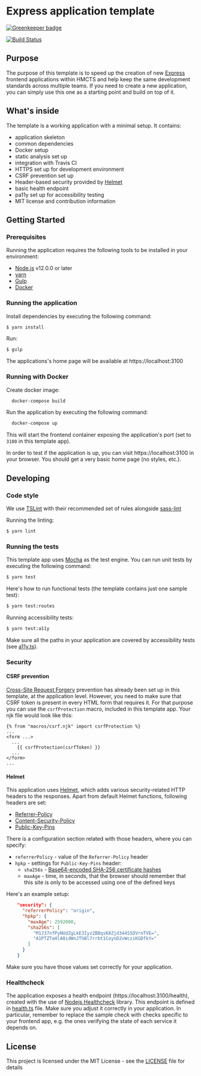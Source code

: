 # Express application template

[![Greenkeeper badge](https://badges.greenkeeper.io/hmcts/expressjs-template.svg)](https://greenkeeper.io/)

[![Build Status](https://travis-ci.org/hmcts/expressjs-template.svg?branch=master)](https://travis-ci.org/hmcts/expressjs-template)

## Purpose

The purpose of this template is to speed up the creation of new [Express](http://expressjs.com/) frontend
applications within HMCTS and help keep the same development standards across multiple teams.
If you need to create a new application, you can simply use this one as a starting point and build on top of it.

## What's inside

The template is a working application with a minimal setup. It contains:
  * application skeleton
  * common dependencies
  * Docker setup
  * static analysis set up
  * integration with Travis CI
  * HTTPS set up for development environment
  * CSRF prevention set up
  * Header-based security provided by [Helmet](https://helmetjs.github.io/)
  * basic health endpoint
  * pa11y set up for accessibility testing
  * MIT license and contribution information

## Getting Started

### Prerequisites

Running the application requires the following tools to be installed in your environment:

  * [Node.js](https://nodejs.org/) v12.0.0 or later
  * [yarn](https://yarnpkg.com/)
  * [Gulp](http://gulpjs.com/)
  * [Docker](https://www.docker.com)

### Running the application

Install dependencies by executing the following command:

 ```bash
$ yarn install
 ```

Run:

```bash
$ gulp
```

The applications's home page will be available at https://localhost:3100

### Running with Docker

Create docker image:

```bash
  docker-compose build
```

Run the application by executing the following command:

```bash
  docker-compose up
```

This will start the frontend container exposing the application's port
(set to `3100` in this template app).

In order to test if the application is up, you can visit https://localhost:3100 in your browser.
You should get a very basic home page (no styles, etc.).

## Developing

### Code style

We use [TSLint](https://palantir.github.io/tslint/) with their recommended set of rules
alongside [sass-lint](https://github.com/sasstools/sass-lint)

Running the linting:
```bash
$ yarn lint
```

### Running the tests

This template app uses [Mocha](https://mochajs.org/) as the test engine. You can run unit tests by executing
the following command:

```bash
$ yarn test
```

Here's how to run functional tests (the template contains just one sample test):

```bash
$ yarn test:routes
```

Running accessibility tests:

```bash
$ yarn test:a11y
```

Make sure all the paths in your application are covered by accessibility tests (see [a11y.ts](src/test/a11y/a11y.ts)).

### Security

#### CSRF prevention

[Cross-Site Request Forgery](https://github.com/pillarjs/understanding-csrf) prevention has already been
set up in this template, at the application level. However, you need to make sure that CSRF token
is present in every HTML form that requires it. For that purpose you can use the `csrfProtection` macro,
included in this template app. Your njk file would look like this:

```
{% from "macros/csrf.njk" import csrfProtection %}
...
<form ...>
  ...
    {{ csrfProtection(csrfToken) }}
  ...
</form>
...
```

#### Helmet

This application uses [Helmet](https://helmetjs.github.io/), which adds various security-related HTTP headers
to the responses. Apart from default Helmet functions, following headers are set:

* [Referrer-Policy](https://helmetjs.github.io/docs/referrer-policy/)
* [Content-Security-Policy](https://helmetjs.github.io/docs/csp/)
* [Public-Key-Pins](https://helmetjs.github.io/docs/hpkp/)

There is a configuration section related with those headers, where you can specify:
* `referrerPolicy` - value of the `Referrer-Policy` header
* `hpkp` - settings for `Public-Key-Pins` header:
  * `sha256s` - [Base64-encoded SHA-256 certificate hashes](https://developer.mozilla.org/en-US/docs/Web/HTTP/Public_Key_Pinning)
  * `maxAge` - time, in seconds, that the browser should remember that this site is only to be accessed using one
  of the defined keys

Here's an example setup:

```json
    "security": {
      "referrerPolicy": "origin",
      "hpkp": {
        "maxAge": 2592000,
        "sha256s": [
          "M1J37nfPyNUdZgLkE3Iyz2BBqsK8Zjd344S5DVrnTVE=",
          "A1PTZTeHlA0idWnJThBl7rrbt1CoynD2vWcziKGDfkY="
        ]
      }
    }
```

Make sure you have those values set correctly for your application.

### Healthcheck

The application exposes a health endpoint (https://localhost:3100/health), created with the use of
[Nodejs Healthcheck](https://github.com/hmcts/nodejs-healthcheck) library. This endpoint is defined
in [health.ts](src/main/routes/health.ts) file. Make sure you adjust it correctly in your application.
In particular, remember to replace the sample check with checks specific to your frontend app,
e.g. the ones verifying the state of each service it depends on.

## License

This project is licensed under the MIT License - see the [LICENSE](LICENSE) file for details
